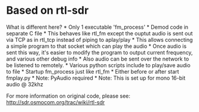 Based on rtl-sdr
======================================================================

What is different here?
	* Only 1 executable 'fm_process'
	* Demod code in separate C file
	* This behaves like rtl_fm except the ouptut audio is sent out via TCP as in rtl_tcp instead of piping to aplay/play
	* This allows connecting a simple program to that socket which can play the audio
		*	Once audio is sent this way, it's easier to modify the program to output current frequency, and various other debug info
		*	Also audio can be sent over the network to be listened to remotely.
	* Various python scripts include to play/save audio to file
		* Startup fm_process just like rtl_fm
		* Either before or after start fmplay.py
		 		*	Note: PyAudio required
		 		*	Note: This is set up for mono 16-bit audio @ 32khz

For more information on original code, please see:
http://sdr.osmocom.org/trac/wiki/rtl-sdr
